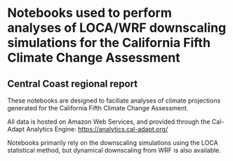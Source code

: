 # Notebooks used to perform analyses of LOCA/WRF downscaling simulations for the California Fifth Climate Change Assessment
## Central Coast regional report

These notebooks are designed to faciliate analyses of climate projections generated for the California Fifth Climate Change Assessment. 

All data is hosted on Amazon Web Services, and provided through the Cal-Adapt Analytics Engine:
https://analytics.cal-adapt.org/

Notebooks primarily rely on the downscaling simulations using the LOCA statistical method, but dynamical downscaling from WRF is also available.
